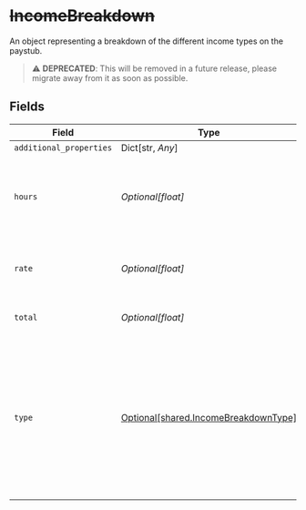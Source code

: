 # ~~IncomeBreakdown~~

An object representing a breakdown of the different income types on the paystub.

> :warning: **DEPRECATED**: This will be removed in a future release, please migrate away from it as soon as possible.


## Fields

| Field                                                                                                                                | Type                                                                                                                                 | Required                                                                                                                             | Description                                                                                                                          |
| ------------------------------------------------------------------------------------------------------------------------------------ | ------------------------------------------------------------------------------------------------------------------------------------ | ------------------------------------------------------------------------------------------------------------------------------------ | ------------------------------------------------------------------------------------------------------------------------------------ |
| `additional_properties`                                                                                                              | Dict[str, *Any*]                                                                                                                     | :heavy_minus_sign:                                                                                                                   | N/A                                                                                                                                  |
| `hours`                                                                                                                              | *Optional[float]*                                                                                                                    | :heavy_check_mark:                                                                                                                   | The number of hours logged for this income for this pay period.                                                                      |
| `rate`                                                                                                                               | *Optional[float]*                                                                                                                    | :heavy_check_mark:                                                                                                                   | The hourly rate at which the income is paid.                                                                                         |
| `total`                                                                                                                              | *Optional[float]*                                                                                                                    | :heavy_check_mark:                                                                                                                   | The total pay for this pay period.                                                                                                   |
| `type`                                                                                                                               | [Optional[shared.IncomeBreakdownType]](../../models/shared/incomebreakdowntype.md)                                                   | :heavy_check_mark:                                                                                                                   | The type of income. Possible values include:<br/>  `"regular"`: regular income<br/>  `"overtime"`: overtime income<br/>  `"bonus"`: bonus income |